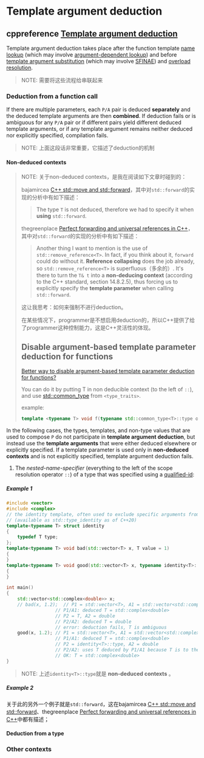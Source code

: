 # Template argument deduction



## cppreference [Template argument deduction](https://en.cppreference.com/w/cpp/language/template_argument_deduction)



Template argument deduction takes place after the function template [name lookup](https://en.cppreference.com/w/cpp/language/lookup) (which may involve [argument-dependent lookup](https://en.cppreference.com/w/cpp/language/adl)) and before [template argument substitution](https://en.cppreference.com/w/cpp/language/function_template#Template_argument_substitution) (which may involve [SFINAE](https://en.cppreference.com/w/cpp/language/sfinae)) and [overload resolution](https://en.cppreference.com/w/cpp/language/overload_resolution).

> NOTE: 需要将这些流程给串联起来

### Deduction from a function call



If there are multiple parameters, each `P/A` pair is deduced **separately** and the deduced template arguments are then **combined**. If deduction fails or is ambiguous for any `P/A` pair or if different pairs yield different deduced template arguments, or if any template argument remains neither deduced nor explicitly specified, compilation fails.

> NOTE: 上面这段话非常重要，它描述了deduction的机制



#### Non-deduced contexts

> NOTE: 关于non-deduced contexts，是我在阅读如下文章时碰到的：
>
> bajamircea [C++ std::move and std::forward](http://bajamircea.github.io/coding/cpp/2016/04/07/move-forward.html)，其中对`std::forward`的实现的分析中有如下描述：
>
> > The type `T` is not deduced, therefore we had to specify it when **using** `std::forward`.
>
> thegreenplace [Perfect forwarding and universal references in C++](https://eli.thegreenplace.net/2014/perfect-forwarding-and-universal-references-in-c)，其中对`std::forward`的实现的分析中有如下描述：
>
> > Another thing I want to mention is the use of `std::remove_reference<T>`. In fact, if you think about it, `forward` could do without it. **Reference collapsing** does the job already, so `std::remove_reference<T>` is superfluous（多余的）. It's there to turn the `T& t` into a **non-deducing context** (according to the C++ standard, section 14.8.2.5), thus forcing us to explicitly specify the **template parameter** when calling `std::forward`.
>
> 这让我思考：如何来强制不进行deduction。
>
> 在某些情况下，programmer是不想启用deduction的，所以C++提供了给了programmer这种控制能力，这是C++灵活性的体现。
>
> ## Disable argument-based template parameter deduction for functions
>
> [Better way to disable argument-based template parameter deduction for functions?](https://stackoverflow.com/questions/37737487/better-way-to-disable-argument-based-template-parameter-deduction-for-functions)
>
> You can do it by putting T in non deducible context (to the left of `::`), and use [std::common_type](http://en.cppreference.com/w/cpp/types/common_type) from `<type_traits>`.
>
> example:
>
> ```cpp
> template <typename T> void f(typename std::common_type<T>::type obj) {std::cout << obj;}
> ```

In the following cases, the types, templates, and non-type values that are used to compose `P` do not participate in **template argument deduction**, but instead use the **template arguments** that were either deduced elsewhere or explicitly specified. If a template parameter is used only in **non-deduced contexts** and is not explicitly specified, template argument deduction fails.

1) The *nested-name-specifier* (everything to the left of the scope resolution operator `::`) of a type that was specified using a [qualified-id](name.html#Qualified_identifiers):

##### Example 1

```c++
#include <vector>
#include <complex>
// the identity template, often used to exclude specific arguments from deduction
// (available as std::type_identity as of C++20)
template<typename T> struct identity
{
	typedef T type;
};
template<typename T> void bad(std::vector<T> x, T value = 1)
{
}
template<typename T> void good(std::vector<T> x, typename identity<T>::type value = 1)
{
}

int main()
{
	std::vector<std::complex<double>> x;
	// bad(x, 1.2);  // P1 = std::vector<T>, A1 = std::vector<std::complex<double>>
				  // P1/A1: deduced T = std::complex<double>
				  // P2 = T, A2 = double
				  // P2/A2: deduced T = double
				  // error: deduction fails, T is ambiguous
	good(x, 1.2); // P1 = std::vector<T>, A1 = std::vector<std::complex<double>>
				  // P1/A1: deduced T = std::complex<double>
				  // P2 = identity<T>::type, A2 = double
				  // P2/A2: uses T deduced by P1/A1 because T is to the left of :: in P2
				  // OK: T = std::complex<double>
}

```

> NOTE: 上述`identity<T>::type`就是 **non-deduced contexts** 。



##### Example 2

关于此的另外一个例子就是`std::forward`，这在bajamircea [C++ std::move and std::forward](http://bajamircea.github.io/coding/cpp/2016/04/07/move-forward.html)、thegreenplace [Perfect forwarding and universal references in C++](https://eli.thegreenplace.net/2014/perfect-forwarding-and-universal-references-in-c)中都有描述；



#### Deduction from a type



### Other contexts